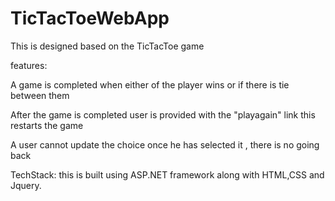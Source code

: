 # TicTacToeWebApp
This is designed based on the TicTacToe game

features:

A game is completed when either of the player wins or if there is tie between them

After the game is completed user is provided with the  "playagain" link this restarts the game

A user cannot update the choice once he has selected it , there is no going back

TechStack:
this is built using ASP.NET framework along with HTML,CSS and Jquery.
